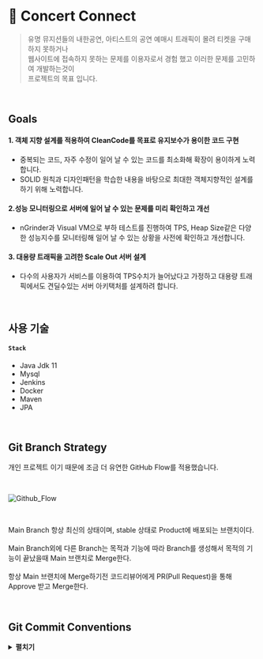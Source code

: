 # :pushpin: Concert Connect

> 유명 뮤지션들의 내한공연, 아티스트의 공연 예매시 트래픽이 몰려 티켓을 구매 하지 못하거나<br>
웹사이트에 접속하지 못하는 문제를 이용자로서 경험 했고 이러한 문제를 고민하여 개발하는것이<br>
프로젝트의 목표 입니다.
  
</br>

## Goals
#### 1. 객체 지향 설계를 적용하여 CleanCode를 목표로 유지보수가 용이한 코드 구현

 - 중복되는 코드, 자주 수정이 일어 날 수 있는 코드를 최소화해 확장이 용이하게 노력합니다.
 - SOLID 원칙과 디자인패턴을 학습한 내용을 바탕으로 최대한 객체지향적인 설계를 하기 위해 노력합니다.

#### 2.성능 모니터링으로 서버에 일어 날 수 있는 문제를 미리 확인하고 개선   
  - nGrinder과 Visual VM으로 부하 테스트를 진행하여 TPS, Heap Size같은 다양한 성능지수를 모니터링해 일어 날 수 있는 상황을 사전에
    확인하고 개선합니다.
    
#### 3. 대용량 트래픽을 고려한 Scale Out 서버 설계
  - 다수의 사용자가 서비스를 이용하여 TPS수치가 늘어났다고 가정하고 대용량 트래픽에서도 견딜수있는 서버 아키택처를 설계하려 합니다.

</br>

## 사용 기술
#### `Stack`
  - Java Jdk 11
  - Mysql
  - Jenkins
  - Docker
  - Maven
  - JPA
</br>

## Git Branch Strategy
개인 프로젝트 이기 때문에 조금 더 유연한 GitHub Flow를 적용했습니다.

<br>

![Github_Flow](https://github.com/HeesuYeo/Concert_Connect/assets/118063903/4dda59db-a3f4-49ff-a055-6910fb5bf04c)

<br>

Main Branch 항상 최신의 상태이며, stable 상태로 Product에 배포되는 브랜치이다.<br>
<br>
Main Branch외에 다른 Branch는 목적과 기능에 따라 Branch를 생성해서 목적의 기능이 끝났을때 Main 브랜치로 Merge한다.<br>
<br>
항상 Main 브랜치에 Merge하기전 코드리뷰어에게 PR(Pull Request)을 통해 Approve 받고 Merge한다.
<br>


</br>

## Git Commit Conventions
<details>
<summary><b>펼치기</b></summary>
<div markdown="1">

### Git Commit Conventions 구조

EX)  <br>
Feat: "로그인 기능 구현"

OAUTH2 기능 추가구현

Resolves: #123 <br>
Ref: #456 <br>
Related to: #48, #45

### Commit Type
타입은 태그와 제목으로 구성, 태그는 영어로 쓰되 첫 문자는 대문자. <br>

EX)  <br>

Feat : 새로운 기능 추가 <br>
Fix : 버그 수정 <br>
Docs : 문서 수정 <br>
Style : 코드 포맷팅, 세미콜론 누락, 코드 변경이 없는 경우 <br>
Refactor : 코드 리펙토링 <br>
Test : 테스트 코드, 리펙토링 테스트 코드 추가 <br>
Chore : 빌드 업무 수정, 패키지 매니저 수정 <br>

###  Subject
제목은 최대 50글자가 넘지 않도록 하고 마침표 및 특수기호는 사용하지 않는다. <br>
영문으로 표기하는 경우 동사(원형)를 가장 앞에 두고 첫 글자는 대문자로 표기한다.(과거 시제를 사용하지 않는다.) <br>
제목은 개조식 구문으로 작성한다. --> 완전한 서술형 문장이 아니라, 간결하고 요점적인 서술을 의미. <br>

EX)  <br>
* Fixed --> Fix
* Added --> Add
* Modified --> Modify

###  Body
본문은 다음의 규칙을 지킨다. <br>

본문은 한 줄 당 72자 내로 작성한다. <br>
본문 내용은 양에 구애받지 않고 최대한 상세히 작성한다. <br>
본문 내용은 어떻게 변경했는지 보다 무엇을 변경했는지 또는 왜 변경했는지를 설명한다. <br>

 ### footer
꼬릿말은 다음의 규칙을 지킨다. <br>

꼬리말은 optional이고 이슈 트래커 ID를 작성한다. <br>
꼬리말은 "유형: #이슈 번호" 형식으로 사용한다. <br>
여러 개의 이슈 번호를 적을 때는 쉼표(,)로 구분한다. <br>
이슈 트래커 유형은 다음 중 하나를 사용한다. <br>

- Fixes: 이슈 수정중 (아직 해결되지 않은 경우)
- Resolves: 이슈를 해결했을 때 사용
- Ref: 참고할 이슈가 있을 때 사용
- Related to: 해당 커밋에 관련된 이슈번호 (아직 해결되지 않은 경우)
ex) Fixes: #45 Related to: #34, #23 <br>


</div>
</details>


</br>







 



 
